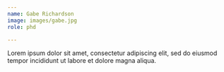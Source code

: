 ```yaml
---
name: Gabe Richardson
image: images/gabe.jpg
role: phd

---
```


Lorem ipsum dolor sit amet, consectetur adipiscing elit, sed do eiusmod tempor incididunt ut labore et dolore magna aliqua.
